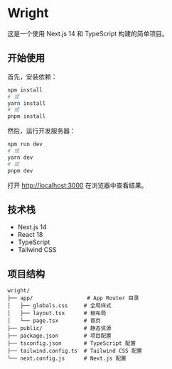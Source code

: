 # Wright

这是一个使用 Next.js 14 和 TypeScript 构建的简单项目。

## 开始使用

首先，安装依赖：

```bash
npm install
# 或
yarn install
# 或
pnpm install
```

然后，运行开发服务器：

```bash
npm run dev
# 或
yarn dev
# 或
pnpm dev
```

打开 [http://localhost:3000](http://localhost:3000) 在浏览器中查看结果。

## 技术栈

- Next.js 14
- React 18
- TypeScript
- Tailwind CSS

## 项目结构

```
wright/
├── app/                 # App Router 目录
│   ├── globals.css     # 全局样式
│   ├── layout.tsx      # 根布局
│   └── page.tsx        # 首页
├── public/             # 静态资源
├── package.json        # 项目配置
├── tsconfig.json       # TypeScript 配置
├── tailwind.config.ts  # Tailwind CSS 配置
└── next.config.js      # Next.js 配置
```
